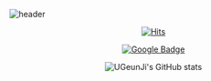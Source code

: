 ![header](https://capsule-render.vercel.app/api?type=wave&color=FFB6C1&height=350&section=header&text=UGeunJi&fontSize=80&fontColor=4B0082)<br>

<!DOCTYPE html>
<html lang = "en">
<head>
    <div align = "center">
    
[![Hits](https://hits.seeyoufarm.com/api/count/incr/badge.svg?url=https%3A%2F%2Fgithub.com%2FUGeunJi%2Fhit-counter&count_bg=%235EB6C8&title_bg=%23E3CBCB&icon=&icon_color=%23ACE6E6&title=hits&edge_flat=false)](https://hits.seeyoufarm.com)
 
[![Google Badge](https://img.shields.io/badge/Google-D14836?style=flat&logo=google&logoColor=white)](mailto:ajtwlsdnrms@gmail.com)

<!-- [![Top Langs](https://github-readme-stats.vercel.app/api/top-langs/?username=UGeunJi&hide=jupyter%20notebook&layout=compact)](https://github.com/UGeunJi/github-readme-stats) -->

![UGeunJi's GitHub stats](https://github-readme-stats.vercel.app/api?username=UGeunJi&show_icons=true&theme=solarized-light)

<!---
UGeunJi/UGeunJi is a ✨ special ✨ repository because its `README.md` (this file) appears on your GitHub profile.
You can click the Preview link to take a look at your changes.
--->

   </div>
</head>
</html>
